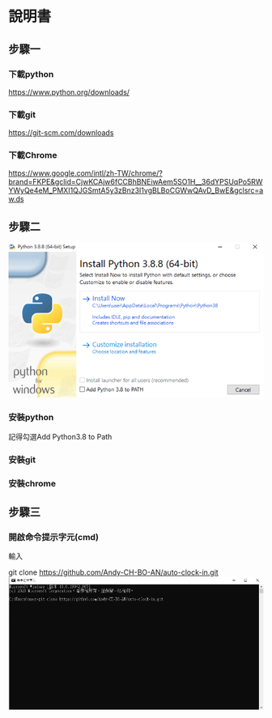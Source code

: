 # 說明書

## 步驟一

### 下載python

https://www.python.org/downloads/

### 下載git

https://git-scm.com/downloads

### 下載Chrome

https://www.google.com/intl/zh-TW/chrome/?brand=FKPE&gclid=CjwKCAjw6fCCBhBNEiwAem5SO1H__36dYPSUqPo5RWYWyQe4eM_PMXI1QJGSmtA5y3zBnz3I1vgBLBoCGWwQAvD_BwE&gclsrc=aw.ds

## 步驟二
![img.png](img.png)

### 安裝python

記得勾選Add Python3.8 to Path

### 安裝git

### 安裝chrome

## 步驟三

### 開啟命令提示字元(cmd)

輸入

git clone https://github.com/Andy-CH-BO-AN/auto-clock-in.git
![img_1.png](img_1.png)